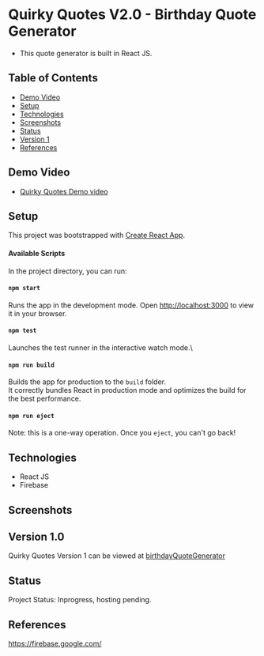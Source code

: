 # Quirky Quotes V2.0 - Birthday Quote Generator 

- This quote generator is built in React JS.  

## Table of Contents

- [Demo Video](#demo-video)
- [Setup](#setup)
- [Technologies](#technologies)
- [Screenshots](#screenshots)
- [Status](#status)
- [Version 1](#version-1)
- [References](#references)

##  Demo Video

 - [Quirky Quotes Demo video](assets/quirky%20quotes%20demo%20video.webm) 

## Setup

This project was bootstrapped with [Create React App](https://github.com/facebook/create-react-app).

#### Available Scripts

In the project directory, you can run:

#### `npm start`

Runs the app in the development mode.
Open [http://localhost:3000](http://localhost:3000) to view it in your browser.

#### `npm test`

Launches the test runner in the interactive watch mode.\

#### `npm run build`

Builds the app for production to the `build` folder.\
It correctly bundles React in production mode and optimizes the build for the best performance.

#### `npm run eject`

Note: this is a one-way operation. Once you `eject`, you can't go back!


## Technologies

- React JS 
- Firebase

## Screenshots

## Version 1.0

Quirky Quotes Version 1 can be viewed at [birthdayQuoteGenerator](https://github.com/anilk-anusha/birthdayQuoteGenerator)

## Status

Project Status: Inprogress, hosting pending.

## References

https://firebase.google.com/